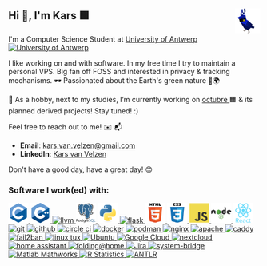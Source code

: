 ## Hi 👋, I'm Kars 🟩 <img align="right" width="50" height="50" src="https://github.com/JeCheeseSmith/JeCheeseSmith/blob/55f206497b68af4d7cb55df8571f9736e015f614/kwiek-slower.gif" alt="Blue Minecraft parrot named Kwiek - dancing"> 
<p>
   I'm a Computer Science Student at
<a href="https://www.uantwerpen.be/" target="_blank"> University of Antwerp
<img src="https://www.uantwerpen.be/favicon.ico" 
alt="University of Antwerp" 
width="16" height="16"/> </a> 
</p>
<p> I like working on and with software. In my free time I try to maintain a personal VPS. Big fan off FOSS and interested in privacy & tracking mechanisms. 🕶 
Passionated about the Earth's green nature 🌱🌍 </p>

🔭 As a hobby, next to my studies, I’m currently working on <a href="https://www.octubre.be/" target="_blank"> octubre </a> 🟧 & its planned derived projects! Stay tuned! :)

Feel free to reach out to me! ✉️ 📬
- **Email**: [kars.van.velzen@gmail.com](mailto:kars.van.velzen@gmail.com)
- **LinkedIn**: <a href="https://www.linkedin.com/in/kars-van-velzen" target="_blank"> Kars van Velzen</a>

Don't have a good day, have a great day! 😊

### Software I work(ed) with:

<p>
<a href="https://www.cprogramming.com/" target="_blank" rel="noreferrer"> <img src="https://raw.githubusercontent.com/devicons/devicon/master/icons/c/c-original.svg" alt="c" width="40" height="40"/> </a> 
<a href="https://www.w3schools.com/cpp/" target="_blank" rel="noreferrer"> <img src="https://raw.githubusercontent.com/devicons/devicon/master/icons/cplusplus/cplusplus-original.svg" alt="cplusplus" width="40" height="40"/> </a>
<a href="https://llvm.org/" target="_blank" rel="noreferrer"> <img src="https://llvm.org/favicon.ico" alt="llvm" width="40" height="40"/> </a>
<a href="https://www.postgresql.org" target="_blank" rel="noreferrer"> <img src="https://raw.githubusercontent.com/devicons/devicon/master/icons/postgresql/postgresql-original-wordmark.svg" alt="postgresql" width="40" height="40"/> </a>
<a href="https://www.python.org" target="_blank" rel="noreferrer"> <img src="https://raw.githubusercontent.com/devicons/devicon/master/icons/python/python-original.svg" alt="python" width="40" height="40"/> </a>
<a href="https://flask.palletsprojects.com/" target="_blank" rel="noreferrer"> <img src="https://flask.palletsprojects.com/en/stable/_static/shortcut-icon.png" alt="flask" width="40" height="40"/> </a>
<a href="https://www.w3.org/html/" target="_blank" rel="noreferrer"> <img src="https://raw.githubusercontent.com/devicons/devicon/master/icons/html5/html5-original-wordmark.svg" alt="html5" width="40" height="40"/> </a>
<a href="https://www.w3schools.com/css/" target="_blank" rel="noreferrer"> <img src="https://raw.githubusercontent.com/devicons/devicon/master/icons/css3/css3-original-wordmark.svg" alt="css3" width="40" height="40"/> </a>
<a href="https://developer.mozilla.org/en-US/docs/Web/JavaScript" target="_blank" rel="noreferrer"> <img src="https://raw.githubusercontent.com/devicons/devicon/master/icons/javascript/javascript-original.svg" alt="javascript" width="40" height="40"/> </a>
<a href="https://nodejs.org" target="_blank" rel="noreferrer"> <img src="https://raw.githubusercontent.com/devicons/devicon/master/icons/nodejs/nodejs-original-wordmark.svg" alt="nodejs" width="40" height="40"/> </a>
<a href="https://reactjs.org/" target="_blank" rel="noreferrer"> <img src="https://raw.githubusercontent.com/devicons/devicon/master/icons/react/react-original-wordmark.svg" alt="react" width="40" height="40"/> </a>
<a href="https://git-scm.com/" target="_blank" rel="noreferrer"> <img src="https://www.vectorlogo.zone/logos/git-scm/git-scm-icon.svg" alt="git" width="40" height="40"/> </a>
<a href="https://github.com" target="_blank" rel="noreferrer"> <img src="https://github.com/favicon.ico" alt="github" width="40" height="40"/> </a>
<a href="https://circleci.com/" target="_blank" rel="noreferrer"> <img src="https://circleci.com/favicon.ico" alt="circle ci" width="40" height="40"/> </a>
<a href="https://www.docker.com/" target="_blank" rel="noreferrer"> <img src="https://www.docker.com/wp-content/uploads/2024/02/cropped-docker-logo-favicon-32x32.png" alt="docker" width="40" height="40"/> </a>
<a href="https://www.podman.io/" target="_blank" rel="noreferrer"> <img src="https://podman.io/favicon.ico" alt="podman" width="40" height="40"/> </a>
<a href="https://nginx.org/" target="_blank" rel="noreferrer"> <img src="https://nginx.org/favicon.ico" alt="nginx" width="40" height="40"/> </a>
<a href="https://www.apache.org" target="_blank" rel="noreferrer"> <img src="https://www.apache.org/favicon.ico" alt="apache" width="40" height="40"/> </a>
<a href="https://caddyserver.com/" target="_blank" rel="noreferrer"> <img src="https://caddyserver.com/resources/images/favicon.png?v=9232ceb" alt="caddy" width="40" height="40"/> </a>
<a href="https://github.com/fail2ban/fail2ban" target="_blank" rel="noreferrer"> <img src="https://avatars.githubusercontent.com/u/1087378?s=48&v=4" alt="fail2ban" width="40" height="40"/> </a>
<a href="https://www.kernel.org/" target="_blank" rel="noreferrer"> <img src="https://www.kernel.org/theme/images/logos/favicon.png" alt="linux tux" width="40" height="40"/> </a>
<a href="https://www.ubuntu.com/" target="_blank" rel="noreferrer"> <img src="https://assets.ubuntu.com/v1/be7e4cc6-COF-favicon-32x32.png" alt="Ubuntu" width="40" height="40"/> </a>
<a href="https://cloud.google.com" target="_blank" rel="noreferrer"> <img src="https://cloud.google.com/favicon.ico" alt="Google Cloud" width="40" height="40"/> </a>
<a href="https://www.nextcloud.com/" target="_blank" rel="noreferrer"> <img src="https://nextcloud.com/c/uploads/2022/03/favicon.png" alt="nextcloud" width="40" height="40"/> </a>
<a href="https://www.home-assistant.io/" target="_blank" rel="noreferrer"> <img src="https://www.home-assistant.io/images/favicon-192x192.png" alt="home assistant" width="40" height="40"/> </a>
<a href="https://foldingathome.org" target="_blank" rel="noreferrer"> <img src="https://foldingathome.org/favicon.ico" alt="folding@home" width="40" height="40"/> </a>
<a href="https://jira.atlassian.com/" target="_blank" rel="noreferrer"> <img src="https://jira.atlassian.com/favicon.ico" alt="Jira" width="40" height="40"/> </a>
<a href="https://system-bridge.timmo.dev" target="_blank" rel="noreferrer"> <img src="https://system-bridge.timmo.dev/favicon.ico" alt="system-bridge" width="40" height="40"/> </a>
<a href="https://mathworks.com/" target="_blank" rel="noreferrer"> <img src="https://nl.mathworks.com/etc.clientlibs/mathworks/clientlibs/customer-ui/templates/common/resources/images/favicon.20250219212258303.ico" alt="Matlab Mathworks" width="40" height="40"/> </a>
<a href="https://www.r-project.org/" target="_blank" rel="noreferrer"> <img src="https://www.r-project.org/Rlogo.png" alt="R Statistics" width="40" height="40"/> </a> 
<a href="https://www.antlr.org/" target="_blank" rel="noreferrer"> <img src="https://www.antlr.org//favicon.ico" alt="ANTLR" width="40" height="40"/> </a> 


